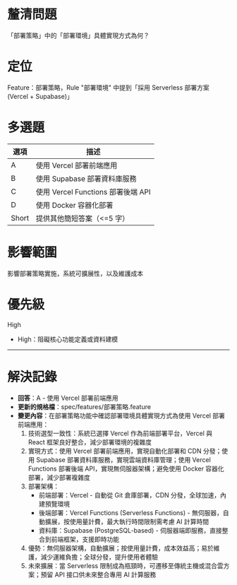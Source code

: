# 釐清問題

「部署策略」中的「部署環境」具體實現方式為何？

# 定位

Feature：部署策略，Rule "部署環境" 中提到「採用 Serverless 部署方案 (Vercel + Supabase)」

# 多選題

| 選項 | 描述 |
|--------|-------------|
| A | 使用 Vercel 部署前端應用 |
| B | 使用 Supabase 部署資料庫服務 |
| C | 使用 Vercel Functions 部署後端 API |
| D | 使用 Docker 容器化部署 |
| Short | 提供其他簡短答案（<=5 字） |

# 影響範圍

影響部署策略實施，系統可擴展性，以及維護成本

# 優先級

High
- High：阻礙核心功能定義或資料建模

---

# 解決記錄

- **回答**：A - 使用 Vercel 部署前端應用
- **更新的規格檔**：spec/features/部署策略.feature
- **變更內容**：在部署策略功能中確認部署環境具體實現方式為使用 Vercel 部署前端應用：
  1. 技術選型一致性：系統已選擇 Vercel 作為前端部署平台，Vercel 與 React 框架良好整合，減少部署環境的複雜度
  2. 實現方式：使用 Vercel 部署前端應用，實現自動化部署和 CDN 分發；使用 Supabase 部署資料庫服務，實現雲端資料庫管理；使用 Vercel Functions 部署後端 API，實現無伺服器架構；避免使用 Docker 容器化部署，減少部署複雜度
  3. 部署架構：
     - 前端部署：Vercel - 自動從 Git 倉庫部署，CDN 分發，全球加速，內建預覽環境
     - 後端部署：Vercel Functions (Serverless Functions) - 無伺服器，自動擴展，按使用量計費，最大執行時間限制需考慮 AI 計算時間
     - 資料庫：Supabase (PostgreSQL-based) - 伺服器端即服務，直接整合到前端框架，支援即時功能
  4. 優勢：無伺服器架構，自動擴展；按使用量計費，成本效益高；易於維護，減少運維負擔；全球分發，提升使用者體驗
  5. 未來擴展：當 Serverless 限制成為瓶頸時，可遷移至傳統主機或混合雲方案；預留 API 接口供未來整合專用 AI 計算服務